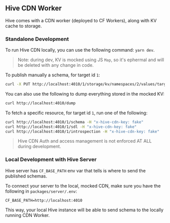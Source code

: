 ## Hive CDN Worker

Hive comes with a CDN worker (deployed to CF Workers), along with KV cache to storage.

### Standalone Development

To run Hive CDN locally, you can use the following command: `yarn dev`.

> Note: during dev, KV is mocked using JS `Map`, so it's ephermal and will be deleted with any change in code.

To publish manually a schema, for target id `1`:

```sh
curl -X PUT http://localhost:4010/1/storage/kv/namespaces/2/values/target:1:schema --data-raw '{"sdl": "type Query { foo: String }" }' -H 'content-type: text/plain'
```

You can also use the following to dump everything stored in the mocked KV:

```sh
curl http://localhost:4010/dump
```

To fetch a specific resource, for target id `1`, run one of the following:

```sh
curl http://localhost:4010/1/schema -H "x-hive-cdn-key: fake"
curl http://localhost:4010/1/sdl -H "x-hive-cdn-key: fake"
curl http://localhost:4010/1/introspection -H "x-hive-cdn-key: fake"
```

> Hive CDN Auth and access management is not enforced AT ALL during development.

### Local Development with Hive Server

Hive server has `CF_BASE_PATH` env var that tells is where to send the published schemas.

To connect your server to the local, mocked CDN, make sure you have the following in `packages/server/.env`:

```dotenv
CF_BASE_PATH=http://localhost:4010
```

This way, your local Hive instance will be able to send schema to the locally running CDN Worker.

